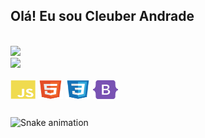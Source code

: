 ## Olá! Eu sou Cleuber Andrade
 <div><br>
  <a href="https://github.com/cleuber-andrade">
  <a>
    <img height="180em" src="https://github-readme-stats.vercel.app/api?username=cleuber-andrade&show_icons=true&theme=merko"/><br>
  </a>
  <a>
    <img height="180em" src="https://github-readme-stats.vercel.app/api/top-langs/?username=cleuber-andrade&layout=compact&langs_count=7&theme=merko"/>
  </a>
</div>
<div style="display: inline_block"><br>
  <img align="center" alt="cleuber-Js" height="30" width="40" src="https://raw.githubusercontent.com/devicons/devicon/master/icons/javascript/javascript-plain.svg">
  <img align="center" alt="cleuber-HTML" height="30" width="40" src="https://raw.githubusercontent.com/devicons/devicon/master/icons/html5/html5-original.svg">
  <img align="center" alt="cleuber-CSS" height="30" width="40" src="https://raw.githubusercontent.com/devicons/devicon/master/icons/css3/css3-original.svg">
  <img align="center" alt="cleuber-Bootstrap" height="30" width="40" src="./bootstrap-5-1.svg">  
</div>
  
  ##
 
<div> 
  
 
  ![Snake animation](https://github.com/cleuber-andrade/cleuber-andrade/blob/output/github-contribution-grid-snake.svg)
 
</div>

 
